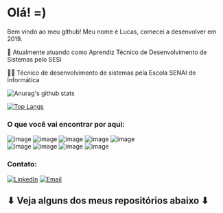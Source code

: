 # Olá!   =)

Bem vindo ao meu github! Meu nome é Lucas, comecei a desenvolver em 2019.

🔭 Atualmente atuando como Aprendiz Técnico de Desenvolvimento de Sistemas pelo SESI

👨‍🎓 Técnico de desenvolvimento de sistemas pela Escola SENAI de Informática

![Anurag's github stats](https://github-readme-stats.vercel.app/api?username=lukkanog&show_icons=true&theme=radical&hide=issues,prs&count_private=true&locale=pt-br)

[![Top Langs](https://github-readme-stats.vercel.app/api/top-langs/?username=lukkanog&theme=radical&layout=compact&locale=pt-br)](https://github.com/lukkanog/github-readme-stats)




### O que você vai encontrar por aqui:

![image](https://img.shields.io/badge/React-20232A?style=for-the-badge&logo=react&logoColor=61DAFB)
![image](https://img.shields.io/badge/React_Native-20232A?style=for-the-badge&logo=react&logoColor=61DAFB)
![image](https://img.shields.io/badge/HTML5-E34F26?style=for-the-badge&logo=html5&logoColor=white)
![image](https://img.shields.io/badge/CSS3-1572B6?style=for-the-badge&logo=css3&logoColor=white)
![image](https://img.shields.io/badge/JavaScript-F7DF1E?style=for-the-badge&logo=javascript&logoColor=black)  
![image](https://img.shields.io/badge/C%23-239120?style=for-the-badge&logo=c-sharp&logoColor=white)
![image](https://img.shields.io/badge/.NET-5C2D91?style=for-the-badge&logo=.net&logoColor=white)
![image](https://img.shields.io/badge/Microsoft_SQL_Server-CC2927?style=for-the-badge&logo=microsoft-sql-server&logoColor=white)
![image](https://img.shields.io/badge/MongoDB-4EA94B?style=for-the-badge&logo=mongodb&logoColor=white)


### Contato:

[![LinkedIn](https://img.shields.io/badge/LinkedIn-0077B5?style=for-the-badge&logo=linkedin&logoColor=white)](https://linkedin.com/in/lucas-nogueira-de-souza)
[![Email](https://img.shields.io/badge/Microsoft_Outlook-0078D4?style=for-the-badge&logo=microsoft-outlook&logoColor=white)](mailto:lukanog@hotmail.com)
 
 
 
 ##           ⬇ Veja alguns dos meus repositórios abaixo ⬇

